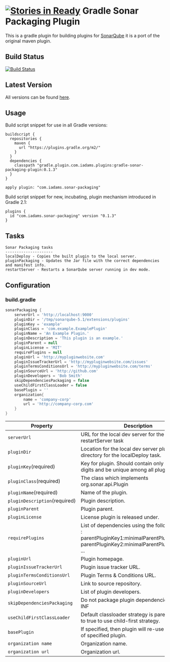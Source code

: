 [![Stories in Ready](https://badge.waffle.io/iwarapter/gradle-sonar-packaging-plugin.png?label=ready&title=Ready)](https://waffle.io/iwarapter/gradle-sonar-packaging-plugin)
Gradle Sonar Packaging Plugin
=========

This is a gradle plugin for building plugins for [SonarQube] it is a port of the original maven plugin.

Build Status
------------
[![Build Status](https://travis-ci.org/iwarapter/gradle-sonar-packaging-plugin.svg?branch=master)](https://travis-ci.org/iwarapter/gradle-sonar-packaging-plugin)

Latest Version
--------------
All versions can be found [here].

Usage
-----------

Build script snippet for use in all Gradle versions:
```
buildscript {
  repositories {
    maven {
      url "https://plugins.gradle.org/m2/"
    }
  }
  dependencies {
    classpath "gradle.plugin.com.iadams.plugins:gradle-sonar-packaging-plugin:0.1.3"
  }
}

apply plugin: "com.iadams.sonar-packaging"
```
Build script snippet for new, incubating, plugin mechanism introduced in Gradle 2.1:
```
plugins {
  id "com.iadams.sonar-packaging" version "0.1.3"
}
```

Tasks
-----------
```
Sonar Packaging tasks
---------------------
localDeploy - Copies the built plugin to the local server.
pluginPackaging - Updates the Jar file with the correct dependencies and manifest info.
restartServer - Restarts a SonarQube server running in dev mode.
```
## Configuration

### build.gradle
```groovy
sonarPackaging {
    serverUrl = 'http://localhost:9000'
    pluginDir = '/tmp/sonarqube-5.1/extensions/plugins'
    pluginKey = 'example'
    pluginClass = 'com.example.ExamplePlugin'
    pluginName = 'An Example Plugin.'
    pluginDescription = 'This plugin is an example.'
    pluginParent = null
    pluginLicense = 'MIT'
    requirePlugins = null
    pluginUrl = 'http://mypluginwebsite.com'
    pluginIssueTrackerUrl = 'http://mypluginwebsite.com/issues'
    pluginTermsConditionsUrl = 'http://mypluginwebsite.com/terms'
    pluginSourceUrl = 'http://github.com'
    pluginDevelopers = 'Bob Smith'
    skipDependenciesPackaging = false
    useChildFirstClassLoader = false
    basePlugin = ''
    organization{
        name = 'company-corp'
        url = 'http://company-corp.com'
    }
}
```
Property     | Description
------------ | -------------
`serverUrl`| URL for the local dev server for the restartServer task
`pluginDir` | Location for the local dev server plugin directory for the localDeploy task.
`pluginKey`(required) | Key for plugin. Should contain only letters and digits and be unique among all plugins.
`pluginClass`(required) | The class which implements org.sonar.api.Plugin
`pluginName`(required) | Name of the plugin.
`pluginDescription`(required) | Plugin description.
`pluginParent` | Plugin parent.
`pluginLicense` | License plugin is released under.
`requirePlugins` | List of dependencies using the following format : parentPluginKey1:minimalParentPluginVersion1, parentPluginKey2:minimalParentPluginVersion2, ...
`pluginUrl` | Plugin homepage.
`pluginIssueTrackerUrl` | Plugin issue tracker URL.
`pluginTermsConditionsUrl` | Plugin Terms & Conditions URL.
`pluginSourceUrl` | Link to source repository.
`pluginDevelopers` | List of plugin developers.
`skipDependenciesPackaging` | Do not package plugin dependencies in META-INF
`useChildFirstClassLoader` | Default classloader strategy is parent-first. Set to true to use child-first strategy.
`basePlugin` | If specified, then plugin will re-use ClassLoader of specified plugin.
`organization name` | Organization name.
`organization url` | Organization url.

[SonarQube]:http://www.sonarqube.org/
[here]:https://plugins.gradle.org/plugin/com.iadams.sonar-packaging
